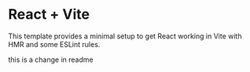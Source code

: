 # React + Vite

This template provides a minimal setup to get React working in Vite with HMR and some ESLint rules.

this is a change in readme
